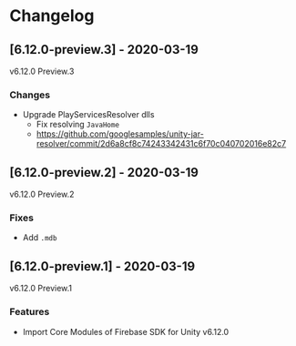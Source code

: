 # Changelog

## [6.12.0-preview.3] - 2020-03-19

v6.12.0 Preview.3

### Changes

* Upgrade PlayServicesResolver dlls
    * Fix resolving `JavaHome`
    * https://github.com/googlesamples/unity-jar-resolver/commit/2d6a8cf8c74243342431c6f70c040702016e82c7

## [6.12.0-preview.2] - 2020-03-19

v6.12.0 Preview.2

### Fixes

* Add `.mdb`

## [6.12.0-preview.1] - 2020-03-19

v6.12.0 Preview.1

### Features

* Import Core Modules of Firebase SDK for Unity v6.12.0

